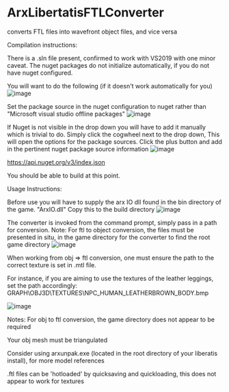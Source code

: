 # ArxLibertatisFTLConverter
converts FTL files into wavefront object files, and vice versa 


Compilation instructions:

There is a .sln file present, confirmed to work with VS2019 with one minor caveat. 
The nuget packages do not initialize automatically, if you do not have nuget configured. 

You will want to do the following (if it doesn't work automatically for you)
![image](https://user-images.githubusercontent.com/991507/189041624-bb8cf607-9db0-427e-ae3b-f05d80ae43ca.png)

Set the package source in the nuget configuration to nuget rather than "Microsoft visual studio offline packages"
![image](https://user-images.githubusercontent.com/991507/189041725-84d2b6aa-6eff-41a8-a5ac-9be939926764.png)

If Nuget is not visible in the drop down you will have to add it manually which is trivial to do. 
Simply click the cogwheel next to the drop down, This will open the options for the package sources. 
Click the plus button and add in the pertinent nuget package source information
![image](https://user-images.githubusercontent.com/991507/189041920-aa6c9054-f1d5-4115-b35d-17a15a3384d0.png)

https://api.nuget.org/v3/index.json

You should be able to build at this point. 


Usage Instructions:

Before use you will have to supply the arx IO dll found in the bin directory of the game. "ArxIO.dll"
Copy this to the build directory
![image](https://user-images.githubusercontent.com/991507/189042280-2dc4e3b0-1240-45aa-a743-f14137784fc4.png)

The converter is invoked from the command prompt, simply pass in a path for conversion.
 Note: For ftl to object conversion, the files must be presented in situ, in the game directory for the converter to find the root game directory
![image](https://user-images.githubusercontent.com/991507/189042454-d7c437e7-968c-4e0a-b3e6-b7c77692d31e.png)

When working from obj => ftl conversion, one must ensure the path to the correct texture is set in .mtl file. 

For instance, if you are aiming to use the textures of the leather leggings, set the path accordingly:
GRAPH\OBJ3D\TEXTURES\NPC_HUMAN_LEATHERBROWN_BODY.bmp

![image](https://user-images.githubusercontent.com/991507/189280436-f391a1df-339e-43d5-a8aa-084ce0089e91.png)


Notes:
For obj to ftl conversion, the game directory does not appear to be required

Your obj mesh must be triangulated

Consider using arxunpak.exe (located in the root directory of your liberatis install), for more model references

.ftl files can be 'hotloaded' by quicksaving and quickloading, this does not appear to work for textures
